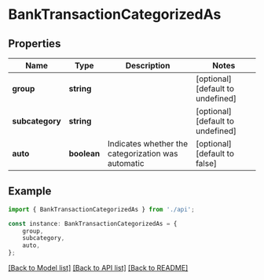 # BankTransactionCategorizedAs


## Properties

Name | Type | Description | Notes
------------ | ------------- | ------------- | -------------
**group** | **string** |  | [optional] [default to undefined]
**subcategory** | **string** |  | [optional] [default to undefined]
**auto** | **boolean** | Indicates whether the categorization was automatic | [optional] [default to false]

## Example

```typescript
import { BankTransactionCategorizedAs } from './api';

const instance: BankTransactionCategorizedAs = {
    group,
    subcategory,
    auto,
};
```

[[Back to Model list]](../README.md#documentation-for-models) [[Back to API list]](../README.md#documentation-for-api-endpoints) [[Back to README]](../README.md)
